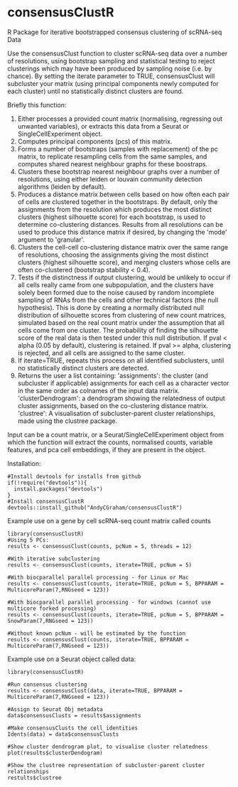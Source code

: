 # consensusClustR
R Package for iterative bootstrapped consensus clustering of scRNA-seq Data

Use the consensusClust function to cluster scRNA-seq data over a number of resolutions, using bootstrap sampling and statistical testing to reject clusterings which may have been produced by sampling noise (i.e. by chance). By setting the iterate parameter to TRUE, consensusClust will subcluster your matrix (using principal components newly computed for each cluster) until no statistically distinct clusters are found.

Briefly this function:
1) Either processes a provided count matrix (normalising, regressing out unwanted variables), or extracts this data from a Seurat or SingleCellExperiment object.
2) Computes principal components (pcs) of this matrix.
3) Forms a number of bootstraps (samples with replacement) of the pc matrix, to replicate resampling cells from the same samples, and computes shared nearest neighbour graphs for these boostraps.
4) Clusters these bootstrap nearest neighbour graphs over a number of resolutions, using either leiden or louvain community detection algorithms (leiden by default). 
5) Produces a distance matrix between cells based on how often each pair of cells are clustered together in the bootstraps. By default, only the assignments from the resolution which produces the most distinct clusters (highest silhouette score) for each bootstrap, is used to determine co-clustering distances. Results from all resolutions can be used to produce this distance matrix if desired, by changing the 'mode' argument to 'granular'. 
6) Clusters the cell-cell co-clustering distance matrix over the same range of resolutions, choosing the assignments giving the most distinct clusters (highest silhouette score), and merging clusters whose cells are often co-clustered (bootstrap stability < 0.4).
7) Tests if the distinctness if output clustering, would be unlikely to occur if all cells really came from one subpopulation, and the clusters have solely been formed due to the noise caused by random incomplete sampling of RNAs from the cells and other technical factors (the null hypothesis). This is done by creating a normally distributed null distribution of silhouette scores from clustering of new count matrices, simulated based on the real count matrix under the assumption that all cells come from one cluster. The probability of finding the silhouette score of the real data is then tested under this null distribution. If pval < alpha (0.05 by default), clustering is retained. If pval >= alpha, clustering is rejected, and all cells are assigned to the same cluster.
8) If iterate=TRUE, repeats this process on all identified subclusters, until no statistically distinct clusters are detected. 
9) Returns the user a list containing:
'assignments': the cluster (and subcluster if applicable) assignments for each cell as a character vector in the same order as colnames of the input data matrix.
'clusterDendrogram': a dendrogram showing the relatedness of output cluster assignments, based on the co-clustering distance matrix.
'clustree': A visualisation of subcluster-parent cluster relationships, made using the clustree package.

Input can be a count matrix, or a Seurat/SingleCellExperiment object from which the function will extract the counts, normalised counts, variable features, and pca cell embeddings, if they are present in the object.

Installation:
```
#Install devtools for installs from github 
if(!require("devtools")){
  install.packages("devtools")
}
#Install consensusClustR
devtools::install_github("AndyCGraham/consensusClustR")
```
  
Example use on a gene by cell scRNA-seq count matrix called counts
```
library(consensusClustR)
#Using 5 PCs:
results <- consensusClust(counts, pcNum = 5, threads = 12)

#With iterative subclustering
results <- consensusClust(counts, iterate=TRUE, pcNum = 5)

#With biocparallel parallel processing - for Linux or Mac
results <- consensusClust(counts, iterate=TRUE, pcNum = 5, BPPARAM = MulticoreParam(7,RNGseed = 123))

#With biocparallel parallel processing - for windows (cannot use multicore forked processing)
results <- consensusClust(counts, iterate=TRUE, pcNum = 5, BPPARAM = SnowParam(7,RNGseed = 123))

#Without known pcNum - will be estimated by the function
results <- consensusClust(counts, iterate=TRUE, BPPARAM = MulticoreParam(7,RNGseed = 123))
```
  
Example use on a Seurat object called data:
```
library(consensusClustR)

#Run consensus clustering
results <- consensusClust(data, iterate=TRUE, BPPARAM = MulticoreParam(7,RNGseed = 123))

#Assign to Seurat Obj metadata
data$consensusClusts = results$assignments

#Make consensusClusts the cell identities
Idents(data) = data$consensusClusts

#Show cluster dendrogram plot, to visualise cluster relatedness
plot(results$clusterDendogram)

#Show the clustree representation of subcluster-parent cluster relationships
restults$clustree
```
